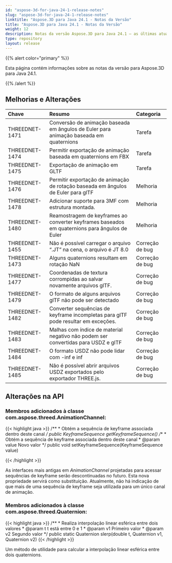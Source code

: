 ```yaml
---
id: "aspose-3d-for-java-24-1-release-notes"
slug: "aspose-3d-for-java-24-1-release-notes"
linktitle: "Aspose.3D para Java 24.1 - Notas da Versão"
title: "Aspose.3D para Java 24.1 - Notas da Versão"
weight: 12
description: Notas da versão Aspose.3D para Java 24.1 – as últimas atualizações e correções.
type: repository
layout: release
---
```


{{% alert color="primary" %}}

Esta página contém informações sobre as notas da versão para Aspose.3D para Java 24.1.

{{% /alert %}}
## **Melhorias e Alterações**

|**Chave**|**Resumo**|**Categoria**|
| :- | :- | :- |
| THREEDNET-1471 | Conversão de animação baseada em ângulos de Euler para animação baseada em quaternions | Tarefa |
| THREEDNET-1474 | Permitir exportação de animação baseada em quaternions em FBX | Tarefa |
| THREEDNET-1475 | Exportação de animação em GLTF | Tarefa |
| THREEDNET-1476 | Permitir exportação de animação de rotação baseada em ângulos de Euler para glTF | Melhoria |
| THREEDNET-1478 | Adicionar suporte para 3MF com estrutura montada. | Melhoria |
| THREEDNET-1480 | Reamostragem de keyframes ao converter keyframes baseados em quaternions para ângulos de Euler | Melhoria |
| THREEDNET-1455 | Não é possível carregar o arquivo “.JT” na cena, o arquivo é JT 8.0 | Correção de bug |
| THREEDNET-1473 | Alguns quaternions resultam em rotação NaN | Correção de bug |
| THREEDNET-1477 | Coordenadas de textura corrompidas ao salvar novamente arquivos glTF. | Correção de bug |
| THREEDNET-1479 | O formato de alguns arquivos glTF não pode ser detectado | Correção de bug |
| THREEDNET-1482 | Converter sequências de keyframe incompletas para glTF pode resultar em exceções. | Correção de bug |
| THREEDNET-1483 | Malhas com índice de material negativo não podem ser convertidas para USDZ e glTF | Correção de bug |
| THREEDNET-1484 | O formato USDZ não pode lidar com -inf e inf | Correção de bug |
| THREEDNET-1485 | Não é possível abrir arquivos USDZ exportados pelo exportador THREE.js. | Correção de bug |


## Alterações na API ##

### Membros adicionados à classe **com.aspose.threed.AnimationChannel**:

{{< highlight java >}}
    /**
     * Obtém a sequência de keyframe associada dentro deste canal
     */
    public KeyframeSequence getKeyframeSequence()
    /**
     * Obtém a sequência de keyframe associada dentro deste canal
     * @param value Novo valor
     */
    public void setKeyframeSequence(KeyframeSequence value)

{{< /highlight >}}

As interfaces mais antigas em *AnimationChannel* projetadas para acessar sequências de keyframe serão descontinuadas no futuro. Esta nova propriedade servirá como substituição. Atualmente, não há indicação de que mais de uma sequência de keyframe seja utilizada para um único canal de animação.


### Membros adicionados à classe **com.aspose.threed.Quaternion**:

{{< highlight java >}}
    /**
     * Realiza interpolação linear esférica entre dois valores
     * @param t t está entre 0 e 1
     * @param v1 Primeiro valor
     * @param v2 Segundo valor
     */
    public static Quaternion slerp(double t, Quaternion v1, Quaternion v2)
{{< /highlight >}}

Um método de utilidade para calcular a interpolação linear esférica entre dois quaternions.